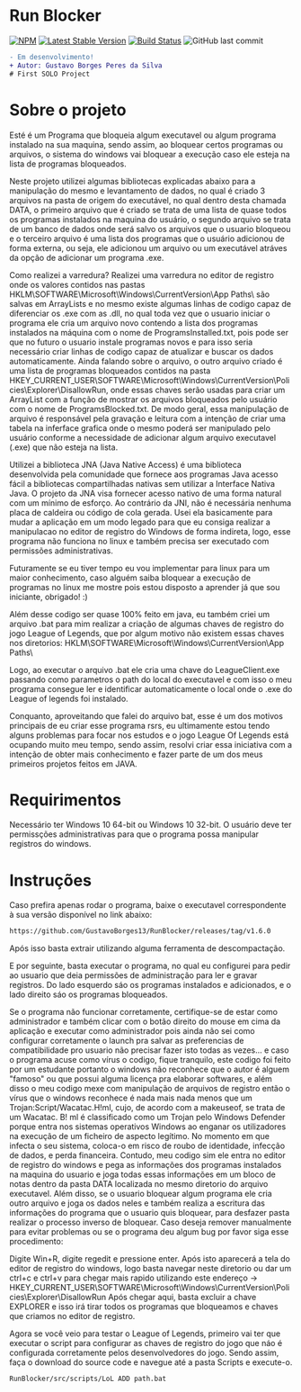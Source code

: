 # Run Blocker
[![NPM](https://img.shields.io/npm/l/react)](https://github.com/GustavoBorges13/RunBlocker/blob/main/LICENSE) 
[![Latest Stable Version](https://img.shields.io/badge/version-v1.6.0-blue)](https://github.com/GustavoBorges13/RunBlocker/releases)
[![Build Status](https://app.travis-ci.com/GustavoBorges13/RunBlocker.svg?branch=main)](https://app.travis-ci.com/GustavoBorges13/RunBlocker)
![GitHub last commit](https://img.shields.io/github/last-commit/GustavoBorges13/RunBlocker)

```diff
- Em desenvolvimento!
+ Autor: Gustavo Borges Peres da Silva
# First SOLO Project
```
# Sobre o projeto
 Esté é um Programa que bloqueia algum executavel ou algum programa instalado na sua maquina, sendo assim, ao bloquear certos programas ou arquivos, o sistema do windows vai bloquear a execução caso ele esteja na lista de programas bloqueados. 
 
 Neste projeto utilizei algumas bibliotecas explicadas abaixo para a manipulação do mesmo e levantamento de dados, no qual é criado 3 arquivos na pasta de origem do executável, no qual dentro desta chamada DATA, o primeiro arquivo que é criado se trata de uma lista de quase todos os programas instalados na maquina do usuário, o segundo arquivo se trata de um banco de dados onde será salvo os arquivos que o usuario bloqueou e o terceiro arquivo é uma lista dos programas que o usuário adicionou de forma externa, ou seja, ele adicionou um arquivo ou um executável atráves da opção de adicionar um programa .exe. 
 
 Como realizei a varredura? Realizei uma varredura no editor de registro onde os valores contidos nas pastas HKLM\SOFTWARE\Microsoft\Windows\CurrentVersion\App Paths\ são salvas em ArrayLists e no mesmo existe algumas linhas de codigo capaz de diferenciar os .exe com as .dll, no qual toda vez que o usuario iniciar o programa ele cria um arquivo novo contendo a lista dos programas instalados na máquina com o nome de ProgramsInstalled.txt, pois pode ser que no futuro o usuario instale programas novos e para isso seria necessário criar linhas de codigo capaz de atualizar e buscar os dados automaticamente. Ainda falando sobre o arquivo, o outro arquivo criado é uma lista de programas bloqueados contidos na pasta HKEY_CURRENT_USER\SOFTWARE\Microsoft\Windows\CurrentVersion\Policies\Explorer\DisallowRun, onde essas chaves serão usadas para criar um ArrayList com a função de mostrar os arquivos bloqueados pelo usuário com o nome de ProgramsBlocked.txt. De modo geral, essa manipulação de arquivo é responsável pela gravação e leitura com a intenção de criar uma tabela na inferface grafica onde o mesmo poderá ser manipulado pelo usuário conforme a necessidade de adicionar algum arquivo executavel (.exe) que não esteja na lista. 
 
 Utilizei a biblioteca JNA (Java Native Access) é uma biblioteca desenvolvida pela comunidade que fornece aos programas Java acesso fácil a bibliotecas compartilhadas nativas sem utilizar a Interface Nativa Java. O projeto da JNA visa fornecer acesso nativo de uma forma natural com um mínimo de esforço. Ao contrário da JNI, não é necessária nenhuma placa de caldeira ou código de cola gerada. Usei ela basicamente para mudar a aplicação em um modo legado para que eu consiga realizar a manipulacao no editor de registro do Windows de forma indireta, logo, esse programa não funciona no linux e também precisa ser executado com permissões administrativas.
 
 Futuramente se eu tiver tempo eu vou implementar para linux para um maior conhecimento, caso alguém saiba bloquear a execução de programas no linux me mostre pois estou disposto a aprender já que sou iniciante, obrigado! :)

 Além desse codigo ser quase 100% feito em java, eu também criei um arquivo .bat para mim realizar a criação de algumas chaves de registro do jogo League of Legends, que por algum motivo não existem essas chaves nos diretorios:
  HKLM\SOFTWARE\Microsoft\Windows\CurrentVersion\App Paths\
  
Logo, ao executar o arquivo .bat ele cria uma chave do LeagueClient.exe passando como parametros o path do local do executavel e com isso o meu programa consegue ler e identificar automaticamente o local onde o .exe do League of legends foi instalado.

Conquanto, aproveitando que falei do arquivo bat, esse é um dos motivos principais de eu criar esse programa rsrs, eu ultimamente estou tendo alguns problemas para focar nos estudos e o jogo League Of Legends está ocupando muito meu tempo, sendo assim, resolvi criar essa iniciativa com a intenção de obter mais conhecimento e fazer parte de um dos meus primeiros projetos feitos em JAVA.


# Requirimentos
Necessário ter Windows 10 64-bit ou Windows 10 32-bit.
O usuário deve ter permissções administrativas para que o programa possa manipular registros do windows.

# Instruções
Caso prefira apenas rodar o programa, baixe o executavel correspondente à sua versão disponível no link abaixo: 
```sh
https://github.com/GustavoBorges13/RunBlocker/releases/tag/v1.6.0
```

Após isso basta extrair utilizando alguma ferramenta de descompactação.

E por seguinte, basta executar o programa, no qual eu configurei para pedir ao usuario que deia permissões de administração para ler e gravar registros.
Do lado esquerdo sáo os programas instalados e adicionados, e o lado direito sáo os programas bloqueados.

Se o programa não funcionar corretamente, certifique-se de estar como administrador e também clicar com o botão direito do mouse em cima da aplicação e executar como administrador pois ainda não sei como configurar corretamente o launch pra salvar as preferencias de compatibilidade pro usuario não precisar fazer isto todas as vezes... e caso o programa acuse como vírus o codigo, fique tranquilo, este codigo foi feito por um estudante portanto o windows não reconhece que o autor é alguem "famoso" ou que possui alguma licença pra elaborar softwares, e além disso o meu codigo mexe com manipulação de arquivos de registro então o vírus que o windows reconhece é nada mais nada menos que um Trojan:Script/Wacatac.H!ml, cujo, de acordo com a makeuseof, se trata de um Wacatac. B! ml é classificado como um Trojan pelo Windows Defender porque entra nos sistemas operativos Windows ao enganar os utilizadores na execução de um ficheiro de aspecto legítimo. No momento em que infecta o seu sistema, coloca-o em risco de roubo de identidade, infecção de dados, e perda financeira.
Contudo, meu codigo sim ele entra no editor de registro do windows e pega as informações dos programas instalados na maquina do usuario e joga todas essas informações em um bloco de notas dentro da pasta DATA localizada no mesmo diretorio do arquivo executavel. Além disso, se o usuario bloquear algum programa ele cria outro arquivo e joga os dados neles e também realiza a escritura das informações do programa que o usuario quis bloquear, para desfazer pasta realizar o processo inverso de bloquear. Caso deseja remover manualmente para evitar problemas ou se o programa deu algum bug por favor siga esse procedimento:

Digite Win+R, digite regedit e pressione enter.
Após isto aparecerá a tela do editor de registro do windows, logo basta navegar neste diretorio ou dar um ctrl+c e ctrl+v para chegar mais rapido utilizando este endereço -> HKEY_CURRENT_USER\SOFTWARE\Microsoft\Windows\CurrentVersion\Policies\Explorer\DisallowRun
Após chegar aqui, basta excluir a chave EXPLORER e isso irá tirar todos os programas que bloqueamos e chaves que criamos no editor de registro.

Agora se você veio para testar o League of Legends, primeiro vai ter que executar o script para configurar as chaves de registro do jogo que náo é configurada corretamente pelos desenvolvedores do jogo. Sendo assim, faça o download do source code e navegue até a pasta Scripts e execute-o.
```sh
RunBlocker/src/scripts/LoL ADD path.bat
```
